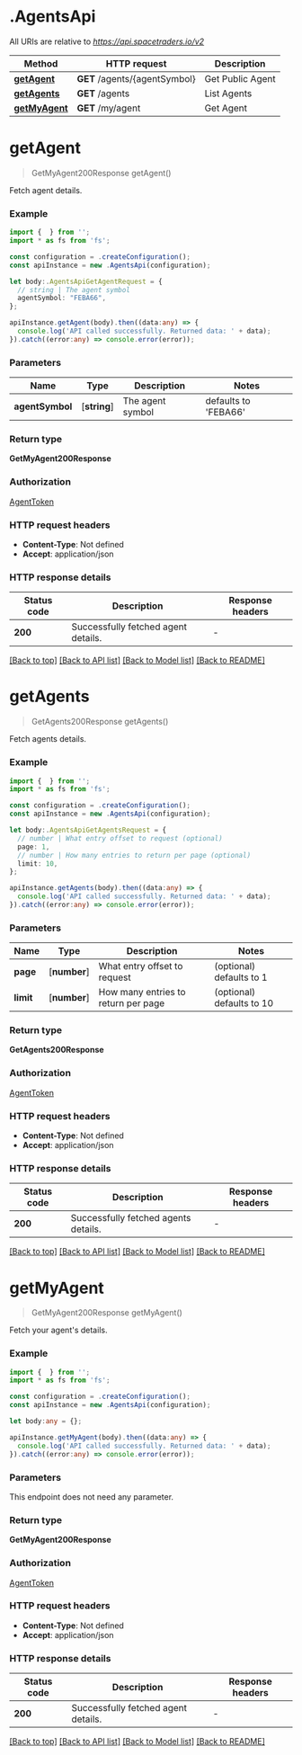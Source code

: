 # .AgentsApi

All URIs are relative to *https://api.spacetraders.io/v2*

Method | HTTP request | Description
------------- | ------------- | -------------
[**getAgent**](AgentsApi.md#getAgent) | **GET** /agents/{agentSymbol} | Get Public Agent
[**getAgents**](AgentsApi.md#getAgents) | **GET** /agents | List Agents
[**getMyAgent**](AgentsApi.md#getMyAgent) | **GET** /my/agent | Get Agent


# **getAgent**
> GetMyAgent200Response getAgent()

Fetch agent details.

### Example


```typescript
import {  } from '';
import * as fs from 'fs';

const configuration = .createConfiguration();
const apiInstance = new .AgentsApi(configuration);

let body:.AgentsApiGetAgentRequest = {
  // string | The agent symbol
  agentSymbol: "FEBA66",
};

apiInstance.getAgent(body).then((data:any) => {
  console.log('API called successfully. Returned data: ' + data);
}).catch((error:any) => console.error(error));
```


### Parameters

Name | Type | Description  | Notes
------------- | ------------- | ------------- | -------------
 **agentSymbol** | [**string**] | The agent symbol | defaults to 'FEBA66'


### Return type

**GetMyAgent200Response**

### Authorization

[AgentToken](README.md#AgentToken)

### HTTP request headers

 - **Content-Type**: Not defined
 - **Accept**: application/json


### HTTP response details
| Status code | Description | Response headers |
|-------------|-------------|------------------|
**200** | Successfully fetched agent details. |  -  |

[[Back to top]](#) [[Back to API list]](README.md#documentation-for-api-endpoints) [[Back to Model list]](README.md#documentation-for-models) [[Back to README]](README.md)

# **getAgents**
> GetAgents200Response getAgents()

Fetch agents details.

### Example


```typescript
import {  } from '';
import * as fs from 'fs';

const configuration = .createConfiguration();
const apiInstance = new .AgentsApi(configuration);

let body:.AgentsApiGetAgentsRequest = {
  // number | What entry offset to request (optional)
  page: 1,
  // number | How many entries to return per page (optional)
  limit: 10,
};

apiInstance.getAgents(body).then((data:any) => {
  console.log('API called successfully. Returned data: ' + data);
}).catch((error:any) => console.error(error));
```


### Parameters

Name | Type | Description  | Notes
------------- | ------------- | ------------- | -------------
 **page** | [**number**] | What entry offset to request | (optional) defaults to 1
 **limit** | [**number**] | How many entries to return per page | (optional) defaults to 10


### Return type

**GetAgents200Response**

### Authorization

[AgentToken](README.md#AgentToken)

### HTTP request headers

 - **Content-Type**: Not defined
 - **Accept**: application/json


### HTTP response details
| Status code | Description | Response headers |
|-------------|-------------|------------------|
**200** | Successfully fetched agents details. |  -  |

[[Back to top]](#) [[Back to API list]](README.md#documentation-for-api-endpoints) [[Back to Model list]](README.md#documentation-for-models) [[Back to README]](README.md)

# **getMyAgent**
> GetMyAgent200Response getMyAgent()

Fetch your agent\'s details.

### Example


```typescript
import {  } from '';
import * as fs from 'fs';

const configuration = .createConfiguration();
const apiInstance = new .AgentsApi(configuration);

let body:any = {};

apiInstance.getMyAgent(body).then((data:any) => {
  console.log('API called successfully. Returned data: ' + data);
}).catch((error:any) => console.error(error));
```


### Parameters
This endpoint does not need any parameter.


### Return type

**GetMyAgent200Response**

### Authorization

[AgentToken](README.md#AgentToken)

### HTTP request headers

 - **Content-Type**: Not defined
 - **Accept**: application/json


### HTTP response details
| Status code | Description | Response headers |
|-------------|-------------|------------------|
**200** | Successfully fetched agent details. |  -  |

[[Back to top]](#) [[Back to API list]](README.md#documentation-for-api-endpoints) [[Back to Model list]](README.md#documentation-for-models) [[Back to README]](README.md)


